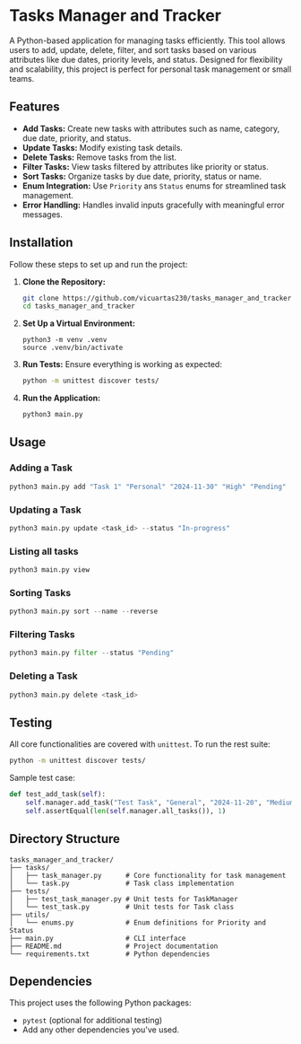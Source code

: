 # Tasks Manager and Tracker

A Python-based application for managing tasks efficiently. This tool allows users to add, update, delete, filter, and sort tasks based on various attributes like due dates, priority levels, and status. Designed for flexibility and scalability, this project is perfect for personal task management or small teams.

## Features

- **Add Tasks:** Create new tasks with attributes such as name, category, due date, priority, and status.
- **Update Tasks:** Modify existing task details.
- **Delete Tasks:** Remove tasks from the list.
- **Filter Tasks:** View tasks filtered by attributes like priority or status.
- **Sort Tasks:** Organize tasks by due date, priority, status or name.
- **Enum Integration:** Use `Priority` ans `Status` enums for streamlined task management.
- **Error Handling:** Handles invalid inputs gracefully with meaningful error messages.

## Installation

Follow these steps to set up and run the project:
1. **Clone the Repository:**
    ```bash
    git clone https://github.com/vicuartas230/tasks_manager_and_tracker.git
    cd tasks_manager_and_tracker
    ```
2. **Set Up a Virtual Environment:**
    ```
    python3 -m venv .venv
    source .venv/bin/activate
    ```
3. **Run Tests:** Ensure everything is working as expected:
    ```bash
    python -m unittest discover tests/
    ```
4. **Run the Application:**
    ``` bash
    python3 main.py
    ```

## Usage
### Adding a Task
```python
python3 main.py add "Task 1" "Personal" "2024-11-30" "High" "Pending"
```

### Updating a Task
```python
python3 main.py update <task_id> --status "In-progress"
```

### Listing all tasks
```python
python3 main.py view
```

### Sorting Tasks
```python
python3 main.py sort --name --reverse
```

### Filtering Tasks
```python
python3 main.py filter --status "Pending"
```

### Deleting a Task
```python
python3 main.py delete <task_id>
```

## Testing
All core functionalities are covered with `unittest`. To run the rest suite:
```bash
python -m unittest discover tests/
```

Sample test case:
```python
def test_add_task(self):
    self.manager.add_task("Test Task", "General", "2024-11-20", "Medium", "Pending")
    self.assertEqual(len(self.manager.all_tasks()), 1)
```

## Directory Structure

```
tasks_manager_and_tracker/
├── tasks/
│   ├── task_manager.py      # Core functionality for task management
│   └── task.py              # Task class implementation
├── tests/
│   ├── test_task_manager.py # Unit tests for TaskManager
│   └── test_task.py         # Unit tests for Task class
├── utils/
│   └── enums.py             # Enum definitions for Priority and Status
├── main.py                  # CLI interface
├── README.md                # Project documentation
└── requirements.txt         # Python dependencies
```

## Dependencies
This project uses the following Python packages:
- `pytest` (optional for additional testing)
- Add any other dependencies you've used.
